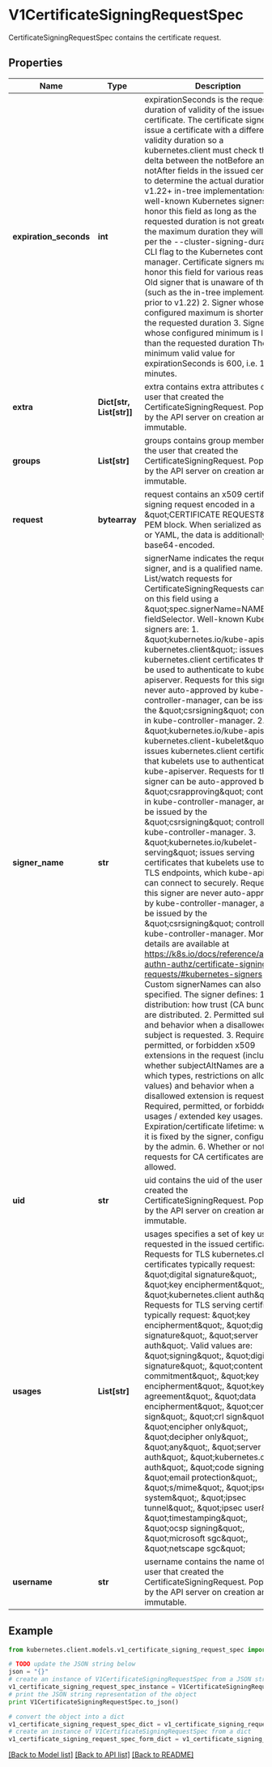 # V1CertificateSigningRequestSpec

CertificateSigningRequestSpec contains the certificate request.

## Properties
Name | Type | Description | Notes
------------ | ------------- | ------------- | -------------
**expiration_seconds** | **int** | expirationSeconds is the requested duration of validity of the issued certificate. The certificate signer may issue a certificate with a different validity duration so a kubernetes.client must check the delta between the notBefore and and notAfter fields in the issued certificate to determine the actual duration.  The v1.22+ in-tree implementations of the well-known Kubernetes signers will honor this field as long as the requested duration is not greater than the maximum duration they will honor per the --cluster-signing-duration CLI flag to the Kubernetes controller manager.  Certificate signers may not honor this field for various reasons:    1. Old signer that is unaware of the field (such as the in-tree      implementations prior to v1.22)   2. Signer whose configured maximum is shorter than the requested duration   3. Signer whose configured minimum is longer than the requested duration  The minimum valid value for expirationSeconds is 600, i.e. 10 minutes. | [optional] 
**extra** | **Dict[str, List[str]]** | extra contains extra attributes of the user that created the CertificateSigningRequest. Populated by the API server on creation and immutable. | [optional] 
**groups** | **List[str]** | groups contains group membership of the user that created the CertificateSigningRequest. Populated by the API server on creation and immutable. | [optional] 
**request** | **bytearray** | request contains an x509 certificate signing request encoded in a \&quot;CERTIFICATE REQUEST\&quot; PEM block. When serialized as JSON or YAML, the data is additionally base64-encoded. | 
**signer_name** | **str** | signerName indicates the requested signer, and is a qualified name.  List/watch requests for CertificateSigningRequests can filter on this field using a \&quot;spec.signerName&#x3D;NAME\&quot; fieldSelector.  Well-known Kubernetes signers are:  1. \&quot;kubernetes.io/kube-apiserver-kubernetes.client\&quot;: issues kubernetes.client certificates that can be used to authenticate to kube-apiserver.   Requests for this signer are never auto-approved by kube-controller-manager, can be issued by the \&quot;csrsigning\&quot; controller in kube-controller-manager.  2. \&quot;kubernetes.io/kube-apiserver-kubernetes.client-kubelet\&quot;: issues kubernetes.client certificates that kubelets use to authenticate to kube-apiserver.   Requests for this signer can be auto-approved by the \&quot;csrapproving\&quot; controller in kube-controller-manager, and can be issued by the \&quot;csrsigning\&quot; controller in kube-controller-manager.  3. \&quot;kubernetes.io/kubelet-serving\&quot; issues serving certificates that kubelets use to serve TLS endpoints, which kube-apiserver can connect to securely.   Requests for this signer are never auto-approved by kube-controller-manager, and can be issued by the \&quot;csrsigning\&quot; controller in kube-controller-manager.  More details are available at https://k8s.io/docs/reference/access-authn-authz/certificate-signing-requests/#kubernetes-signers  Custom signerNames can also be specified. The signer defines:  1. Trust distribution: how trust (CA bundles) are distributed.  2. Permitted subjects: and behavior when a disallowed subject is requested.  3. Required, permitted, or forbidden x509 extensions in the request (including whether subjectAltNames are allowed, which types, restrictions on allowed values) and behavior when a disallowed extension is requested.  4. Required, permitted, or forbidden key usages / extended key usages.  5. Expiration/certificate lifetime: whether it is fixed by the signer, configurable by the admin.  6. Whether or not requests for CA certificates are allowed. | 
**uid** | **str** | uid contains the uid of the user that created the CertificateSigningRequest. Populated by the API server on creation and immutable. | [optional] 
**usages** | **List[str]** | usages specifies a set of key usages requested in the issued certificate.  Requests for TLS kubernetes.client certificates typically request: \&quot;digital signature\&quot;, \&quot;key encipherment\&quot;, \&quot;kubernetes.client auth\&quot;.  Requests for TLS serving certificates typically request: \&quot;key encipherment\&quot;, \&quot;digital signature\&quot;, \&quot;server auth\&quot;.  Valid values are:  \&quot;signing\&quot;, \&quot;digital signature\&quot;, \&quot;content commitment\&quot;,  \&quot;key encipherment\&quot;, \&quot;key agreement\&quot;, \&quot;data encipherment\&quot;,  \&quot;cert sign\&quot;, \&quot;crl sign\&quot;, \&quot;encipher only\&quot;, \&quot;decipher only\&quot;, \&quot;any\&quot;,  \&quot;server auth\&quot;, \&quot;kubernetes.client auth\&quot;,  \&quot;code signing\&quot;, \&quot;email protection\&quot;, \&quot;s/mime\&quot;,  \&quot;ipsec end system\&quot;, \&quot;ipsec tunnel\&quot;, \&quot;ipsec user\&quot;,  \&quot;timestamping\&quot;, \&quot;ocsp signing\&quot;, \&quot;microsoft sgc\&quot;, \&quot;netscape sgc\&quot; | [optional] 
**username** | **str** | username contains the name of the user that created the CertificateSigningRequest. Populated by the API server on creation and immutable. | [optional] 

## Example

```python
from kubernetes.client.models.v1_certificate_signing_request_spec import V1CertificateSigningRequestSpec

# TODO update the JSON string below
json = "{}"
# create an instance of V1CertificateSigningRequestSpec from a JSON string
v1_certificate_signing_request_spec_instance = V1CertificateSigningRequestSpec.from_json(json)
# print the JSON string representation of the object
print V1CertificateSigningRequestSpec.to_json()

# convert the object into a dict
v1_certificate_signing_request_spec_dict = v1_certificate_signing_request_spec_instance.to_dict()
# create an instance of V1CertificateSigningRequestSpec from a dict
v1_certificate_signing_request_spec_form_dict = v1_certificate_signing_request_spec.from_dict(v1_certificate_signing_request_spec_dict)
```
[[Back to Model list]](../README.md#documentation-for-models) [[Back to API list]](../README.md#documentation-for-api-endpoints) [[Back to README]](../README.md)


